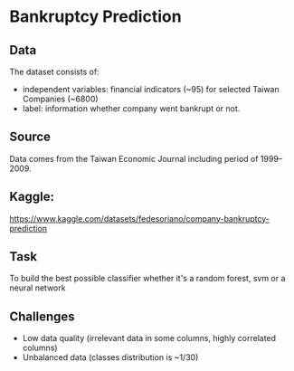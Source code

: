 # Bankruptcy Prediction

## Data
The dataset consists of:
* independent variables: financial indicators (~95) for selected Taiwan Companies (~6800)
* label: information whether company went bankrupt or not.

## Source
Data comes from the Taiwan Economic Journal including period of 1999–2009.

## Kaggle:
https://www.kaggle.com/datasets/fedesoriano/company-bankruptcy-prediction

## Task
To build the best possible classifier whether it's a random forest, svm or a neural network

## Challenges
* Low data quality (irrelevant data in some columns, highly correlated columns)
* Unbalanced data (classes distribution is ~1/30)
